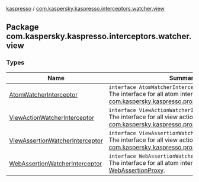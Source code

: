 [kaspresso](../index.md) / [com.kaspersky.kaspresso.interceptors.watcher.view](./index.md)

## Package com.kaspersky.kaspresso.interceptors.watcher.view

### Types

| Name | Summary |
|---|---|
| [AtomWatcherInterceptor](-atom-watcher-interceptor/index.md) | `interface AtomWatcherInterceptor`<br>The interface for all atom interceptors, used in [com.kaspersky.kaspresso.proxy.AtomProxy](../com.kaspersky.kaspresso.proxy/-atom-proxy/index.md). |
| [ViewActionWatcherInterceptor](-view-action-watcher-interceptor/index.md) | `interface ViewActionWatcherInterceptor`<br>The interface for all view action interceptors, used in [com.kaspersky.kaspresso.proxy.ViewActionProxy](../com.kaspersky.kaspresso.proxy/-view-action-proxy/index.md). |
| [ViewAssertionWatcherInterceptor](-view-assertion-watcher-interceptor/index.md) | `interface ViewAssertionWatcherInterceptor`<br>The interface for all view action interceptors, used in [com.kaspersky.kaspresso.proxy.ViewAssertionProxy](../com.kaspersky.kaspresso.proxy/-view-assertion-proxy/index.md). |
| [WebAssertionWatcherInterceptor](-web-assertion-watcher-interceptor/index.md) | `interface WebAssertionWatcherInterceptor`<br>The interface for all atom interceptors, used in [WebAssertionProxy](../androidx.test.espresso.web.assertion/-web-assertion-proxy/index.md). |
